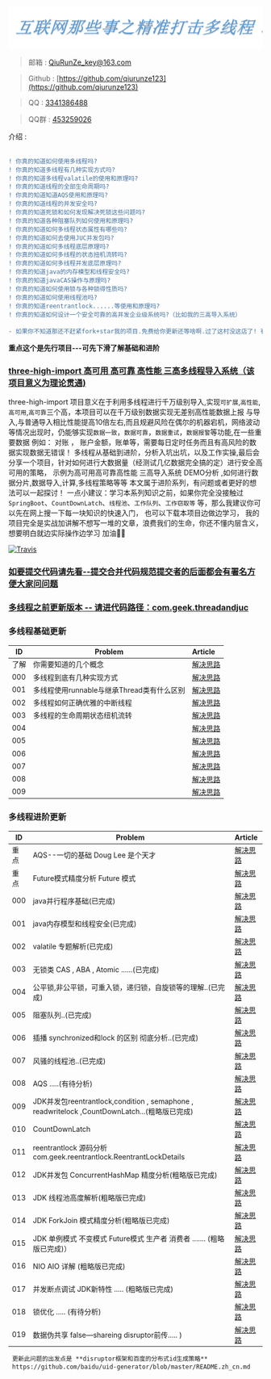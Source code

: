 ![互联网 Java 多线程那些事](https://raw.githubusercontent.com/qiurunze123/imageall/master/thread100.png)

> 邮箱 : [QiuRunZe_key@163.com](QiuRunZe_key@163.com)

> Github : [https://github.com/qiurunze123](https://github.com/qiurunze123)

> QQ : [3341386488](3341386488)

> QQ群 : [453259026](453259026) 

介绍 :    

```diff

! 你真的知道如何使用多线程吗?
! 你真的知道多线程有几种实现方式吗?
! 你真的知道多线程valatile的使用和原理吗?
! 你真的知道线程的全部生命周期吗?
! 你真的知道知道AQS使用和原理吗?
! 你真的知道线程的并发安全吗?
! 你真的知道死锁和如何发现解决死锁这些问题吗?
! 你真的知道各种阻塞队列如何使用和原理吗?
! 你真的知道如何多线程状态属性有哪些吗?
! 你真的知道如何去使用JUC并发包吗?
! 你真的知道如何多线程底层原理吗?
! 你真的知道如何多线程的状态扭机流转吗?
! 你真的知道如何多线程并发底层原理吗?
! 你真的知道java的内存模型和线程安全吗?
! 你真的知道javaCAS操作与原理吗?
! 你真的知道如何使用锁与各种锁得性质吗?
! 你真的知道如何使用线程池吗?
! 你真的知道reentrantlock......等使用和原理吗?
! 你真的知道如何设计一个安全可靠的高并发企业级系统吗?（比如我的三高导入系统）

- 如果你不知道那还不赶紧fork+star我的项目.免费给你更新还等啥啊.过了这村没这店了! 有问题可以加我讨论可以进群

```
 
 **重点这个是先行项目---可先下滑了解基础和进阶**
 
 ### [three-high-import 高可用 高可靠 高性能 三高多线程导入系统（该项目意义为理论贯通)](/docs/code-solve.md)
 three-high-import 项目意义在于利用多线程进行千万级别导入,实现`可扩展`,`高性能`,`高可用`,`高可靠`三个高，本项目可以在千万级别数据实现无差别高性能数据上报
 与导入,与普通导入相比性能提高10倍左右,而且规避风险在偶尔的机器宕机，网络波动等情况出现时，仍能够实现`数据一致`，`数据可靠`，`数据重试`，`数据报警`等功能,在一些重要数据
 例如： 对账 ， 账户金额，账单等，需要每日定时任务而且有高风险的数据实现数据无错误！
 多线程从基础到进阶，分析入坑出坑，以及工作实操,最后会分享一个项目，针对如何进行大数据量（经测试几亿数据完全搞的定）进行安全高可用的策略，
 示例为高可用高可靠高性能 三高导入系统 DEMO分析 ,如何进行数据分片,数据导入,计算,多线程策略等等 本文属于进阶系列，有问题或者更好的想法可以一起探讨！ 
 一点小建议：学习本系列知识之前，如果你完全没接触过 `SpringBoot`、`CountDownLatch`、`线程池`、`工作队列`、`工作窃取等` 等，那么我建议你可以先在网上搜一下每一块知识的快速入门， 也可以下载本项目边做边学习，
 我的项目完全是实战加讲解不想写一堆的文章，浪费我们的生命，你还不懂内层含义，想要明白就边实际操作边学习 加油💪💪
 
 [![Travis](https://img.shields.io/badge/language-Java-yellow.svg)](https://github.com/qiurunze123)
 
###  [如要提交代码请先看--提交合并代码规范提交者的后面都会有署名方便大家问问题](/docs/code-criterion.md)
###  [多线程之前更新版本 -- 请进代码路径：com.geek.threadandjuc](/docs/thread-base-1.md)
 
### 多线程基础更新
  
 | ID | Problem  | Article | 
 | --- | ---   | :--- |
 | 了解 |你需要知道的几个概念 | [解决思路](/docs/thread-base-0000.md) |
 | 000 |多线程到底有几种实现方式 | [解决思路](/docs/thread-base-000.md) |
 | 001 |多线程使用runnable与继承Thread类有什么区别 | [解决思路](/docs/thread-base-001.md) |
 | 002 |多线程如何正确优雅的中断线程 |[解决思路](/docs/thread-base-002.md)  |
 | 003 |多线程的生命周期状态纽机流转 |[解决思路](/docs/thread-base-003.md)  |
 | 004 | |[解决思路](/docs/thread-base-004.md)  |
 | 005 | |[解决思路](/docs/thread-base-005.md)  |
 | 006 | |[解决思路](/docs/thread-base-006.md)  |
 | 007 | |[解决思路](/docs/thread-base-007.md)  |
 | 008 | |[解决思路](/docs/thread-base-008.md)  |
 | 009 | |[解决思路](/docs/thread-base-009.md)  |
 
 
### 多线程进阶更新
 
 | ID | Problem  | Article | 
 | --- | ---   | :--- |
 | 重点 |AQS--一切的基础 Doug Lee 是个天才 | [解决思路](/docs/AQS.md) |
 | 重点 |Future模式精度分析 Future 模式 | [解决思路](/docs/Future.md) |
 | 000 |java并行程序基础(已完成) | [解决思路](/docs/thread-base-3.md) |
 | 001 |java内存模型和线程安全(已完成) | [解决思路](/docs/thread-base-4.md) |
 | 002 |valatile 专题解析(已完成) |[解决思路](/docs/thread-base-5.md)  |
 | 003 |无锁类 CAS , ABA , Atomic ......(已完成) |[解决思路](/docs/thread-base-6.md)  |
 | 004 |公平锁,非公平锁，可重入锁，递归锁，自旋锁等的理解..(已完成) |[解决思路](/docs/lock.md)  |
 | 005 |阻塞队列..(已完成) |[解决思路](/docs/blocking.md)  |
 | 006 |插播 synchronized和lock 的区别 彻底分析..(已完成) |[解决思路](/docs/sandl.md)  |
 | 007 |风骚的线程池..(已完成) |[解决思路](/docs/Threadpool.md)  |
 | 008 |AQS .....(有待分析) |[解决思路](/docs/thread-base-14.md)  |
 | 009 |JDK并发包reentrantlock,condition , semaphone , readwritelock ,CountDownLatch...(粗略版已完成) |[解决思路](/docs/thread-base-7.md)  |
 | 010 |CountDownLatch |[解决思路](/docs/CountDownLatch.md)  |
 | 011 |reentrantlock 源码分析 com.geek.reentrantlock.ReentrantLockDetails  |[解决思路](/docs/thread-base-7.md)  |
 | 012 |JDK并发包 ConcurrentHashMap 精度分析(粗略版已完成) |[解决思路](/docs/thread-base-8.md)  |
 | 013 |JDK 线程池高度解析(粗略版已完成)|[解决思路](/docs/thread-base-9.md)  |
 | 014 |JDK ForkJoin 模式精度分析(粗略版已完成) |[解决思路](/docs/thread-base-10.md)  |
 | 015 |JDK 单例模式 不变模式 Future模式 生产者 消费者 ....... (粗略版已完成)） |[解决思路](/docs/thread-base-11.md)  |
 | 016 |NIO AIO 详解 (粗略版已完成)|[解决思路](/docs/thread-base-12.md)  |
 | 017 |并发断点调试 JDK新特性 .....  (粗略版已完成) |[解决思路](/docs/thread-base-13.md)  |
 | 018 |锁优化 ..... (有待分析)   |[解决思路]((/docs/thread-base-13.md))  |
 | 019 |数据伪共享 false—shareing disruptor前传..... )   |[解决思路]((/docs/false-shareing.md))  |
     更新此问题的出发点是 **disruptor框架和百度的分布式id生成策略** 
     https://github.com/baidu/uid-generator/blob/master/README.zh_cn.md
     